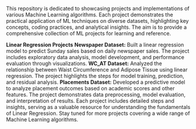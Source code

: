 This repository is dedicated to showcasing projects and implementations of various Machine Learning algorithms. Each project demonstrates the practical application of ML techniques on diverse datasets, highlighting key concepts, coding practices, and analytical insights. The aim is to provide a comprehensive collection of ML projects for learning and reference.

**Linear Regression Projects**
**Newspaper Dataset:** Built a linear regression model to predict Sunday sales based on daily newspaper sales. The project includes exploratory data analysis, model development, and performance evaluation through visualizations.
**WC_AT Dataset:** Analyzed the relationship between Waist Circumference and Adipose Tissue using linear regression. The project highlights the steps for model training, prediction, and residual analysis.
**Placements Dataset:** Developed a predictive model to analyze placement outcomes based on academic scores and other features. The project demonstrates data preprocessing, model evaluation, and interpretation of results.
Each project includes detailed steps and insights, serving as a valuable resource for understanding the fundamentals of Linear Regression. Stay tuned for more projects covering a wide range of Machine Learning algorithms.
